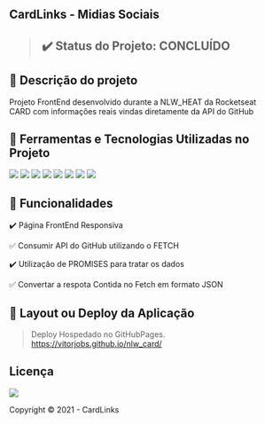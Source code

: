 <h2> CardLinks - Midias Sociais<h2>

 > :heavy_check_mark:  Status do Projeto: CONCLUÍDO

  
 ## :memo: Descrição do projeto 

 <p align="justify">
   Projeto FrontEnd desenvolvido durante a NLW_HEAT da Rocketseat </br>
  CARD com informações reais vindas diretamente da API do GitHub
 </p>
  
  
  ## :construction:  Ferramentas e Tecnologias Utilizadas no Projeto
  <img src="https://img.shields.io/badge/visualStudio-3498DB?style=for-the-badge&logo=visualstudiocode&logoColor=white"/> <img src="https://img.shields.io/badge/Markdown-000000?style=for-the-badge&logo=markdown&logoColor=white"/>  <img src="https://img.shields.io/badge/JavaScript-F7DF1E?style=for-the-badge&logo=javascript&logoColor=black"/>  <img src="https://img.shields.io/badge/HTML5-E34F26?style=for-the-badge&logo=html5&logoColor=white"/>  <img src="https://img.shields.io/badge/CSS3-1572B6?style=for-the-badge&logo=css3&logoColor=white"/>  <img src="https://img.shields.io/badge/Git-E34F26?style=for-the-badge&logo=git&logoColor=white"/>  <img src="https://img.shields.io/badge/GitHub-100000?style=for-the-badge&logo=github&logoColor=white"/>  <img src="https://img.shields.io/badge/Linux-7B42BC?style=for-the-badge&logo=linux&logoColor=black"/>  
  
  
  ## :bookmark: Funcionalidades

  :heavy_check_mark: Página FrontEnd Responsiva 
  
  :white_check_mark: Consumir API do GitHub utilizando o FETCH
  
  :heavy_check_mark: Utilização de PROMISES para tratar os dados
  
  :white_check_mark: Convertar a respota Contida no Fetch em formato JSON
  
  
  ## :scroll: Layout ou Deploy da Aplicação 

  > Deploy Hospedado no GitHubPages. https://vitorjobs.github.io/nlw_card/


  ## Licença 

  <img src="http://img.shields.io/static/v1?label=License&message=MIT&color=blue&style=for-the-badge"/>

  Copyright :copyright: 2021 - CardLinks
  
